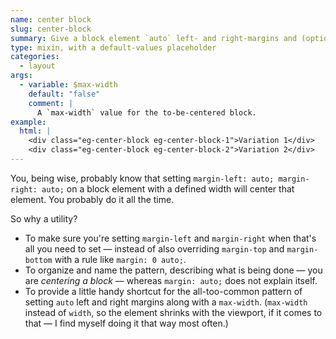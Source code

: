```yaml
---
name: center block
slug: center-block
summary: Give a block element `auto` left- and right-margins and (optionally) set its `max-width`.
type: mixin, with a default-values placeholder
categories:
  - layout
args:
  - variable: $max-width
    default: "false"
    comment: |
      A `max-width` value for the to-be-centered block.
example:
  html: |
    <div class="eg-center-block eg-center-block-1">Variation 1</div>
    <div class="eg-center-block eg-center-block-2">Variation 2</div>
---
```


You, being wise, probably know that setting `margin-left: auto; margin-right: auto;` on a block element with a defined width will center that element. You probably do it all the time.

So why a utility?

- To make sure you're setting `margin-left` and `margin-right` when that's all you need to set &mdash; instead of also overriding `margin-top` and `margin-bottom` with a rule like `margin: 0 auto;`.
- To organize and name the pattern, describing what is being done &mdash; you are *centering a block* &mdash; whereas `margin: auto;` does not explain itself.
- To provide a little handy shortcut for the all-too-common pattern of setting `auto` left and right margins along with a `max-width`. (`max-width` instead of `width`, so the element shrinks with the viewport, if it comes to that &mdash; I find myself doing it that way most often.)